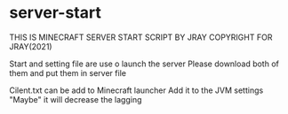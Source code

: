 # server-start

THIS IS MINECRAFT SERVER START SCRIPT BY JRAY
COPYRIGHT FOR JRAY(2021)

Start and setting file are use o launch the server
Please download both of them and put them in server file

Cilent.txt can be add to Minecraft launcher 
Add it to the JVM settings
"Maybe" it will decrease the lagging
